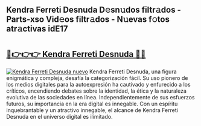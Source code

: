 ## Kendra Ferreti Desnuda D𝚎sn𝚞dos filtr𝚊dos - Parts-xso Vid𝚎os filtr𝚊dos - N𝚞evas f𝚘tos atr𝚊ctivas idE17

# <h2><a href="http://mbc55x.tromn.icu/?c=Kendra+Ferreti+Desnuda">🔗👉👉👉 Kendra Ferreti Desnuda 🔗🔗</a></h2>

[![Kendra Ferreti Desnuda nuevo](https://i.imgur.com/pEAQMta.gif)](http://mbc55x.tromn.icu/?c=Kendra+Ferreti+Desnuda)
Kendra Ferreti Desnuda, una figura enigmática y compleja, desafía la categorización fácil. Su uso pionero de los medios digitales para la autoexpresión ha cautivado y enfurecido a los críticos, encendiendo debates sobre la identidad, la ética y la naturaleza evolutiva de las sociedades en línea. Independientemente de sus esfuerzos futuros, su importancia en la era digital es innegable. Con un espíritu inquebrantable y un atractivo innegable, el alcance de Kendra Ferreti Desnuda en el universo digital es ilimitado.
